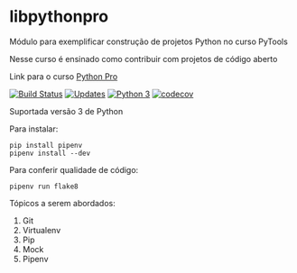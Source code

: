 # libpythonpro

Módulo para exemplificar construção de projetos Python no curso PyTools

Nesse curso é ensinado como contribuir com projetos de código aberto

Link para o curso [Python Pro](https://www.python.pro.br/)

[![Build Status](https://travis-ci.org/kelvin-torres/libpythonpro-1.svg?branch=master)](https://travis-ci.org/kelvin-torres/libpythonpro-1)
[![Updates](https://pyup.io/repos/github/kelvin-torres/libpythonpro-1/shield.svg)](https://pyup.io/repos/github/kelvin-torres/libpythonpro-1/)
[![Python 3](https://pyup.io/repos/github/kelvin-torres/libpythonpro-1/python-3-shield.svg)](https://pyup.io/repos/github/kelvin-torres/libpythonpro-1/)
[![codecov](https://codecov.io/gh/pythonprobr/libpythonpro/branch/master/graph/badge.svg)](https://codecov.io/gh/pythonprobr/libpythonpro)

Suportada versão 3 de Python

Para instalar:

```console
pip install pipenv
pipenv install --dev
```

Para conferir qualidade de código:

```console
pipenv run flake8
```

Tópicos a serem abordados:
 1. Git
 2. Virtualenv
 3. Pip
 4. Mock
 5. Pipenv
